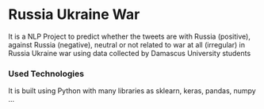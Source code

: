 # Russia Ukraine War

It is a NLP Project to predict whether the tweets are with Russia (positive), against Russia (negative), neutral or not related to war at all (irregular) in Russia Ukraine war using data collected by Damascus University students

### Used Technologies
It is built using Python with many libraries as sklearn, keras, pandas, numpy ...
